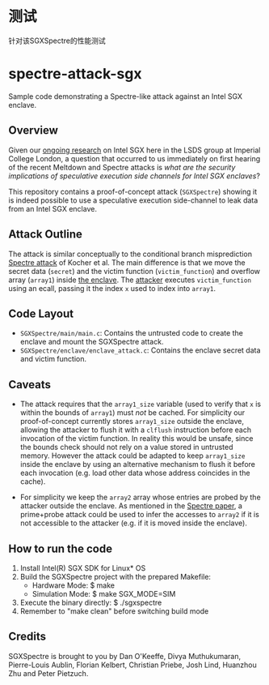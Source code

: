 # 测试

针对该SGXSpectre的性能测试

# spectre-attack-sgx
Sample code demonstrating a Spectre-like attack against an Intel SGX enclave.

## Overview 
Given our [ongoing research](https://lsds.doc.ic.ac.uk/projects/sereca) on
Intel SGX here in the LSDS group at Imperial College London, a question that
occurred to us immediately on first hearing of the recent Meltdown and Spectre
attacks is *what are the security implications of speculative execution side
channels for Intel SGX enclaves*?

This repository contains a proof-of-concept attack (`SGXSpectre`) showing it is
indeed possible to use a speculative execution side-channel to leak data from
an Intel SGX enclave.   

## Attack Outline
The attack is similar conceptually to the conditional branch misprediction
[Spectre attack](https://spectreattack.com/spectre.pdf) of Kocher et al. The main
difference is that we move the secret data (`secret`) and the victim function
(`victim_function`) and overflow array (`array1`) inside [the
enclave](SGXSpectre/enclave/enclave_attack.c). The
[attacker](SGXSpectre/main/main.c) executes `victim_function` using an ecall,
passing it the index `x` used to index into `array1`. 

## Code Layout
* `SGXSpectre/main/main.c`: Contains the untrusted code to create the enclave and
mount the SGXSpectre attack.
* `SGXSpectre/enclave/enclave_attack.c`: Contains the enclave secret data
and victim function. 

## Caveats
* The attack requires that the `array1_size` variable (used to verify that `x` 
is within the bounds of `array1`) must *not* be cached. For simplicity our
proof-of-concept currently stores `array1_size` outside the enclave, allowing
the attacker to flush it with a `clflush` instruction before each invocation of
the victim function. In reality this would be unsafe, since the bounds check
should not rely on a value stored in untrusted memory. However the attack could
be adapted to keep `array1_size` inside the enclave by using an alternative
mechanism to flush it before each invocation (e.g. load other data whose
address coincides in the cache).

* For simplicity we keep the `array2` array whose entries are probed by the 
attacker outside the enclave. As mentioned in the [Spectre
paper](https://spectreattack.com/spectre.pdf), a prime+probe attack could
be used to infer the accesses to `array2` if it is not accessible to the attacker 
(e.g. if it is moved inside the enclave).
 
## How to run the code
1. Install Intel(R) SGX SDK for Linux* OS
2. Build the SGXSpectre project with the prepared Makefile:
    * Hardware Mode:
        $ make 
    * Simulation Mode:
        $ make SGX_MODE=SIM
3. Execute the binary directly:
    $ ./sgxspectre
4. Remember to "make clean" before switching build mode

## Credits
SGXSpectre is brought to you by Dan O'Keeffe, Divya Muthukumaran, Pierre-Louis
Aublin, Florian Kelbert, Christian Priebe, Josh Lind, Huanzhou Zhu and Peter Pietzuch.

